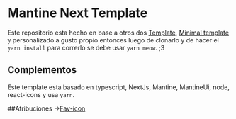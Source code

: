 # Mantine Next Template

Este repositorio esta hecho en base a otros dos [Template](https://github.com/Giuseppetm/mantine-template), [Minimal template](https://github.com/mantinedev/next-pages-min-template) y personalizado a gusto propio entonces luego de clonarlo y de hacer el `yarn install` para correrlo se debe usar `yarn meow`. ;3

## Complementos

Este template esta basado en typescript, NextJs, Mantine, MantineUi, node, react-icons y usa `yarn`.

##Atribuciones
->[Fav-icon](https://icon-icons.com/es/icono/gato/100317)
